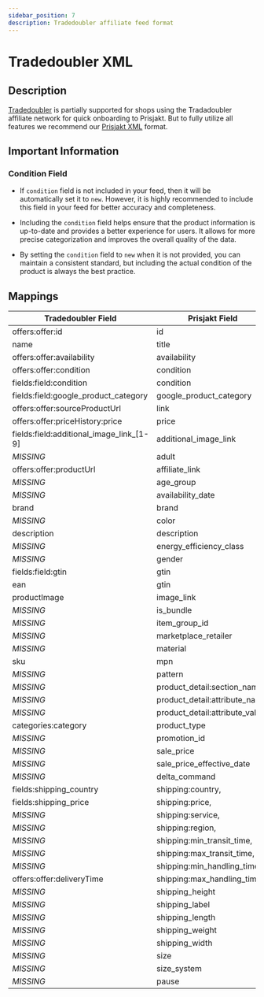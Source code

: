 ```yaml
---
sidebar_position: 7
description: Tradedoubler affiliate feed format
---
```


# Tradedoubler XML

## Description
[Tradedoubler](https://dev.tradedoubler.com/products/publisher/#XML_response) is partially supported for shops using the Tradadoubler affiliate network for quick onboarding to Prisjakt. But to fully utilize all features we recommend our [Prisjakt XML](./prisjakt_xml/index.md) format.

## Important Information

### Condition Field

- If `condition` field is not included in your feed, then it will be automatically set it to `new`. However, it is highly recommended to include this field in your feed for better accuracy and completeness.

- Including the `condition` field helps ensure that the product information is up-to-date and provides a better experience for users. It allows for more precise categorization and improves the overall quality of the data.

- By setting the `condition` field to `new` when it is not provided, you can maintain a consistent standard, but including the actual condition of the product is always the best practice.


## Mappings

| Tradedoubler Field                       | Prisjakt Field                  |
|------------------------------------------|---------------------------------|
| offers:offer:id                          | id                              |
| name                                     | title                           |
| offers:offer:availability                | availability                    |
| offers:offer:condition                   | condition                       |
| fields:field:condition                   | condition                       |
| fields:field:google_product_category     | google_product_category         |
| offers:offer:sourceProductUrl            | link                            |
| offers:offer:priceHistory:price          | price                           |
| fields:field:additional_image_link_[1-9] | additional_image_link           |
| *MISSING*                                | adult                           |
| offers:offer:productUrl                  | affiliate_link                  |
| *MISSING*                                | age_group                       |
| *MISSING*                                | availability_date               |
| brand                                    | brand                           |
| *MISSING*                                | color                           |
| description                              | description                     |
| *MISSING*                                | energy_efficiency_class         |
| *MISSING*                                | gender                          |
| fields:field:gtin                        | gtin                            |
| ean                                      | gtin                            |
| productImage                             | image_link                      |
| *MISSING*                                | is_bundle                       |
| *MISSING*                                | item_group_id                   |
| *MISSING*                                | marketplace_retailer            |
| *MISSING*                                | material                        |
| sku                                      | mpn                             |
| *MISSING*                                | pattern                         |
| *MISSING*                                | product_detail:section_name,    |
| *MISSING*                                | product_detail:attribute_name,  |
| *MISSING*                                | product_detail:attribute_value, |
| categories:category                      | product_type                    |
| *MISSING*                                | promotion_id                    |
| *MISSING*                                | sale_price                      |
| *MISSING*                                | sale_price_effective_date       |
| *MISSING*                                | delta_command                   |
| fields:shipping_country                  | shipping:country,               |
| fields:shipping_price                    | shipping:price,                 |
| *MISSING*                                | shipping:service,               |
| *MISSING*                                | shipping:region,                |
| *MISSING*                                | shipping:min_transit_time,      |
| *MISSING*                                | shipping:max_transit_time,      |
| *MISSING*                                | shipping:min_handling_time,     |
| offers:offer:deliveryTime                | shipping:max_handling_time,     |
| *MISSING*                                | shipping_height                 |
| *MISSING*                                | shipping_label                  |             
| *MISSING*                                | shipping_length                 |
| *MISSING*                                | shipping_weight                 |
| *MISSING*                                | shipping_width                  |
| *MISSING*                                | size                            |
| *MISSING*                                | size_system                     |
| *MISSING*                                | pause                           |

